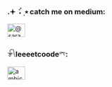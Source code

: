 <h3 align="left">.𖥔 ݁ ˖๋ ࣭ ⭑ catch me on medium:</h3>
<p align="left">
<a href="https://medium.com/@sarambica" target="blank"><img align="center" src="https://raw.githubusercontent.com/rahuldkjain/github-profile-readme-generator/master/src/images/icons/Social/medium.svg" alt="@sarambica" height="30" width="40" /></a>

<h3 align="left">𓍯leeeetcoode𓍼:</h3>
<p align="left">
<a href="https://www.leetcode.com/ambicasara" target="blank"><img align="center" src="https://raw.githubusercontent.com/rahuldkjain/github-profile-readme-generator/master/src/images/icons/Social/leet-code.svg" alt="ambicasara" height="30" width="40" /></a>
</p>

